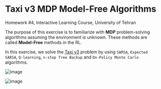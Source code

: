 # Taxi v3 MDP Model-Free Algorithms

Homework #4, Interactive Learning Course, University of Tehran

The purpose of this exercise is to familiarize with **MDP** problem-solving algorithms assuming the environment is unknown. 
These methods are called **Model-Free** methods in the RL.

In this exercise, we solve the [Taxi v3](https://www.gymlibrary.dev/environments/toy_text/taxi/) problem by using `SARSA`, `Expected SARSA`, `Q-learning`, `n-step Tree Backup` and `On-Policy Monte Carlo` algorithms.

![image](https://user-images.githubusercontent.com/65104833/211869629-c8c9779b-47fd-48d1-b2c3-869fd4cfa03a.png)

![image](https://user-images.githubusercontent.com/65104833/211869665-72758881-75b7-44b9-a815-6811b37ca792.png)

